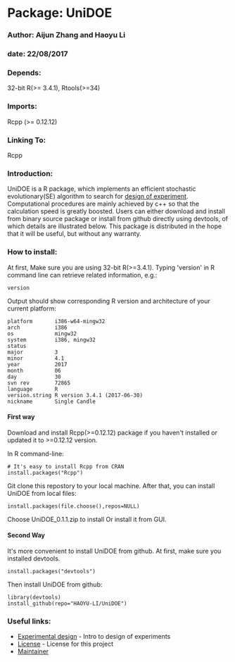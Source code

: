# Package: UniDOE
### Author: Aijun Zhang and Haoyu Li
### date: 22/08/2017
### Depends: 
32-bit R(>= 3.4.1), Rtools(>=34)
### Imports: 
Rcpp (>= 0.12.12)
### Linking To: 
Rcpp
### Introduction:
UniDOE is a R package, which implements an efficient stochastic evolutionary(SE) algorithm to search for [design of experiment](https://en.wikipedia.org/wiki/Design_of_experiments). Computational procedures are mainly achieved by c++ so that the calculation speed is greatly boosted. Users can either download and install from binary source package or install from github directly using devtools, of which details are illustrated below. This package is distributed in the hope that it will be useful, but without any warranty.
### How to install:
At first, Make sure you are using 32-bit R(>=3.4.1). Typing 'version' in R command line can retrieve related information, e.g.:
```
version
```
Output should show corresponding R version and architecture of your current platform:
```
platform       i386-w64-mingw32            
arch           i386                        
os             mingw32                     
system         i386, mingw32               
status                                     
major          3                           
minor          4.1                         
year           2017                        
month          06                          
day            30                          
svn rev        72865                       
language       R                           
version.string R version 3.4.1 (2017-06-30)
nickname       Single Candle 
```

#### First way

Download and install Rcpp(>=0.12.12) package if you haven't installed or updated it to >=0.12.12 version.

In R command-line: 
```
# It's easy to install Rcpp from CRAN
install.packages("Rcpp")
```
Git clone this repostory to your local machine. After that, you can install UniDOE from local files:

```
install.packages(file.choose(),repos=NULL)
```

Choose UniDOE_0.1.1.zip to install Or install it from GUI.

#### Second Way
It's more convenient to install UniDOE from github. At first, make sure you installed devtools.

```
install.packages("devtools")
```

Then install UniDOE from github:

```
library(devtools)
install_github(repo="HAOYU-LI/UniDOE")
```
### Useful links:
* [Experimental design](https://en.wikipedia.org/wiki/Design_of_experiments) - Intro to design of experiments
* [License](https://github.com/HAOYU-LI/UniDOE/blob/master/LICENSE) - License for this project
* [Maintainer](http://www.statsoft.org/)

